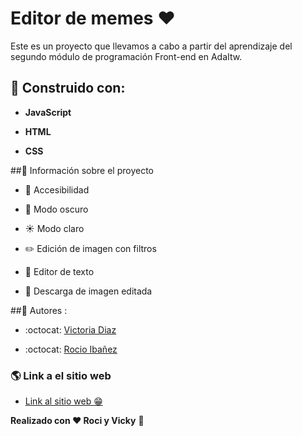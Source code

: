 # Editor de memes :heart:


Este es un proyecto que llevamos a cabo a partir del aprendizaje del segundo módulo de programación Front-end en AdaItw.

##   :wrench: Construido con:

- **JavaScript**

- **HTML**

- **CSS**

##:open_file_folder: Información sobre el proyecto

- :key: Accesibilidad

- :crescent_moon: Modo oscuro

- :sunny: Modo claro

- :pencil2: Edición de imagen con filtros

- :pencil: Editor de texto

- :floppy_disk: Descarga de imagen editada



##:star2: Autores :

- :octocat: [Victoria Diaz](https://github.com/diazvic)

- :octocat:  [Rocio Ibañez](https://github.com/Roci16)

### :earth_americas: Link a el sitio web

-  [Link al sitio web :grin:](https://roci16.github.io/Proyecto-Editor-De-Meme/)



**Realizado con :heart:  Roci y Vicky**  :two_women_holding_hands:
